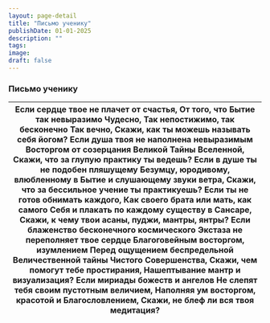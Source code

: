 ```yaml
---
layout: page-detail
title: "Письмо ученику"
publishDate: 01-01-2025
description: ""
tags:
image:
draft: false
---
```


### Письмо ученику

| Если сердце твое не плачет от счастья, От того, что Бытие так невыразимо Чудесно, Так непостижимо, так бесконечно  Так вечно,  Скажи, как ты можешь называть себя йогом?  Если душа твоя не наполнена невыразимым  Восторгом от созерцания Великой  Тайны Вселенной,  Скажи, что за глупую практику ты ведешь?  Если в душе ты не подобен пляшущему  Безумцу, юродивому, влюбленному в  Бытие и слушающему звуки ветра,  Скажи, что за бессильное учение ты практикуешь?  Если ты не готов обнимать каждого,  Как своего брата или мать, как самого  Себя и плакать по каждому существу в  Сансаре,  Скажи, к чему твои асаны, пуджи, мантры, янтры?  Если блаженство бесконечного космического  Экстаза не переполняет твое сердце Благоговейным восторгом, изумлением Перед ощущением беспредельной Величественной тайны Чистого  Совершенства,  Скажи, чем помогут тебе простирания,  Нашептывание мантр и визуализация?  Если мириады божеств и ангелов  Не слепят тебя своим пустотным величием, Наполняя ум восторгом, красотой и  Благословлением,  Скажи, не блеф ли вся твоя медитация? |
| ------------------------------------------------------------------------------------------------------------------------------------------------------------------------------------------------------------------------------------------------------------------------------------------------------------------------------------------------------------------------------------------------------------------------------------------------------------------------------------------------------------------------------------------------------------------------------------------------------------------------------------------------------------------------------------------------------------------------------------------------------------------------------------------------------------------------------------------------------------------------------------------------------------------------------------------------------------------------------------------------------------------------------------------------------------------------------------------------ |
  
  
